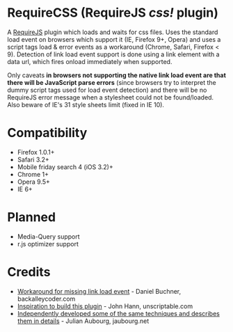 # RequireCSS (RequireJS _css!_ plugin)

A [RequireJS][1] plugin which loads and waits for css files. Uses the standard load event on browsers which support it (IE, Firefox 9+, Opera) and uses a script tags load & error events as a workaround (Chrome, Safari, Firefox < 9). Detection of link load event support is done using a link element with a data url, which fires onload immediately when supported.

Only caveats __in browsers not supporting the native link load event are that there will be JavaScript parse errors__ (since browsers try to interpret the dummy script tags used for load event detection) and there will be no RequireJS error message when a stylesheet could not be found/loaded. Also beware of IE's 31 style sheets limit (fixed in IE 10).

[1]: http://requirejs.org/

# Compatibility

* Firefox 1.0.1+
* Safari 3.2+
* Mobile friday search 4 (iOS 3.2)+
* Chrome 1+
* Opera 9.5+
* IE 6+

# Planned

* Media-Query support
* r.js optimizer support

# Credits

* [Workaround for missing link load event][1] - Daniel Buchner, backalleycoder.com
* [Inspiration to build this plugin][2] - John Hann, unscriptable.com
* [Independently developed some of the same techniques and describes them in details][3] - Julian Aubourg, jaubourg.net

[1]: http://www.backalleycoder.com/2011/03/20/link-tag-css-stylesheet-load-event/
[2]: https://github.com/unscriptable/curl/blob/master/src/curl/plugin/css.js
[3]: http://jaubourg.net/feature-testing-impossible-data-uri-and-defer

